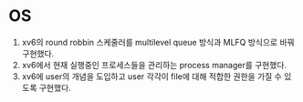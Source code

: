 # OS
1. xv6의 round robbin 스케줄러를 multilevel queue 방식과 MLFQ 방식으로 바꿔 구현했다.
2. xv6에서 현재 실행중인 프로세스들을 관리하는 process manager를 구현했다.
3. xv6에 user의 개념을 도입하고 user 각각이 file에 대해 적합한 권한을 가질 수 있도록 구현했다.
